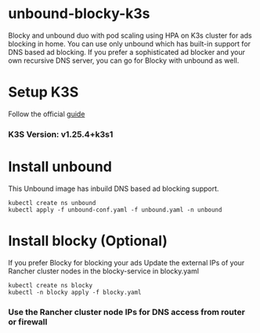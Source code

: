 # unbound-blocky-k3s
Blocky and unbound duo with pod scaling using HPA on K3s cluster for ads blocking in home.
You can use only unbound which has built-in support for DNS based ad blocking. If you prefer a sophisticated ad blocker and your own recursive DNS server, you can go for Blocky with unbound as well.

# Setup K3S
Follow the official [guide](https://docs.k3s.io/quick-start)
### K3S Version: v1.25.4+k3s1

# Install unbound
This Unbound image has inbuild DNS based ad blocking support.
```
kubectl create ns unbound
kubectl apply -f unbound-conf.yaml -f unbound.yaml -n unbound
```

# Install blocky (Optional)
If you prefer Blocky for blocking your ads
Update the external IPs of your Rancher cluster nodes in the blocky-service in blocky.yaml

```
kubectl create ns blocky
kubectl -n blocky apply -f blocky.yaml
```

### Use the Rancher cluster node IPs for DNS access from router or firewall

